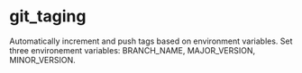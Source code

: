 # git_taging
Automatically increment and push tags based on environment variables.
Set three environement variables: BRANCH_NAME, MAJOR_VERSION, MINOR_VERSION.
